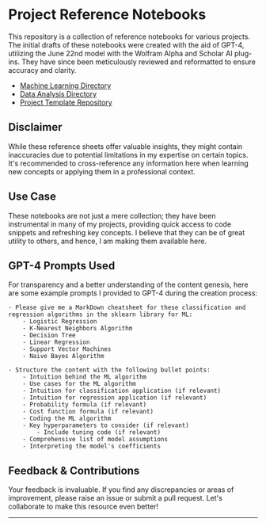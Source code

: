 # Project Reference Notebooks

This repository is a collection of reference notebooks for various projects. The initial drafts of these notebooks were created with the aid of GPT-4, utilizing the June 22nd model with the Wolfram Alpha and Scholar AI plug-ins. They have since been meticulously reviewed and reformatted to ensure accuracy and clarity.

- [Machine Learning Directory](https://github.com/scelarek/Reference_Notebooks/tree/main/Machine%20Learning)
- [Data Analysis Directory](https://github.com/scelarek/Reference_Notebooks/tree/main/Data%20Analysis)
- [Project Template Repository](https://github.com/scelarek/Reference_Notebooks/tree/main/Templates%20For%20Projects)

## Disclaimer
While these reference sheets offer valuable insights, they might contain inaccuracies due to potential limitations in my expertise on certain topics. It's recommended to cross-reference any information here when learning new concepts or applying them in a professional context.

## Use Case
These notebooks are not just a mere collection; they have been instrumental in many of my projects, providing quick access to code snippets and refreshing key concepts. I believe that they can be of great utility to others, and hence, I am making them available here.

## GPT-4 Prompts Used
For transparency and a better understanding of the content genesis, here are some example prompts I provided to GPT-4 during the creation process:

```
- Please give me a MarkDown cheatsheet for these classification and regression algorithms in the sklearn library for ML:
    - Logistic Regression
    - K-Nearest Neighbors Algorithm
    - Decision Tree
    - Linear Regression
    - Support Vector Machines
    - Naive Bayes Algorithm

- Structure the content with the following bullet points:
    - Intuition behind the ML algorithm
    - Use cases for the ML algorithm
    - Intuition for classification application (if relevant)
    - Intuition for regression application (if relevant)
    - Probability formula (if relevant)
    - Cost function formula (if relevant)
    - Coding the ML algorithm
    - Key hyperparameters to consider (if relevant)
        - Include tuning code (if relevant)
    - Comprehensive list of model assumptions
    - Interpreting the model's coefficients
```

## Feedback & Contributions
Your feedback is invaluable. If you find any discrepancies or areas of improvement, please raise an issue or submit a pull request. Let's collaborate to make this resource even better!

---
